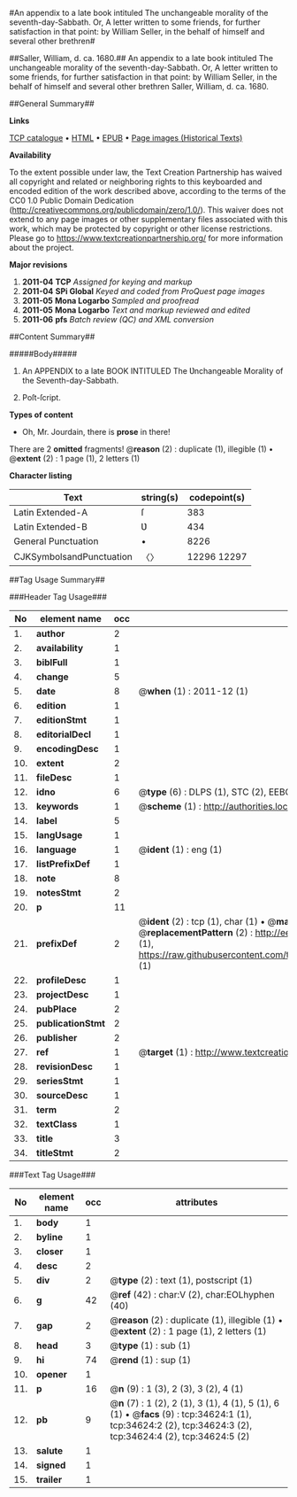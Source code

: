 #An appendix to a late book intituled The unchangeable morality of the seventh-day-Sabbath. Or, A letter written to some friends, for further satisfaction in that point: by William Seller, in the behalf of himself and several other brethren#

##Saller, William, d. ca. 1680.##
An appendix to a late book intituled The unchangeable morality of the seventh-day-Sabbath. Or, A letter written to some friends, for further satisfaction in that point: by William Seller, in the behalf of himself and several other brethren
Saller, William, d. ca. 1680.

##General Summary##

**Links**

[TCP catalogue](http://www.ota.ox.ac.uk/tcp/)  • 
[HTML](http://tei.it.ox.ac.uk/tcp/Texts-HTML/free/A60/A60367.html)  • 
[EPUB](http://tei.it.ox.ac.uk/tcp/Texts-EPUB/free/A60/A60367.epub) • 
[Page images (Historical Texts)](https://historicaltexts.jisc.ac.uk/eebo-99830174e)

**Availability**

To the extent possible under law, the Text Creation Partnership has waived all copyright and related or neighboring rights to this keyboarded and encoded edition of the work described above, according to the terms of the CC0 1.0 Public Domain Dedication (http://creativecommons.org/publicdomain/zero/1.0/). This waiver does not extend to any page images or other supplementary files associated with this work, which may be protected by copyright or other license restrictions. Please go to https://www.textcreationpartnership.org/ for more information about the project.

**Major revisions**

1. __2011-04__ __TCP__ *Assigned for keying and markup*
1. __2011-04__ __SPi Global__ *Keyed and coded from ProQuest page images*
1. __2011-05__ __Mona Logarbo__ *Sampled and proofread*
1. __2011-05__ __Mona Logarbo__ *Text and markup reviewed and edited*
1. __2011-06__ __pfs__ *Batch review (QC) and XML conversion*

##Content Summary##

#####Body#####

1. An APPENDIX to a late BOOK INTITULED The Ʋnchangeable Morality of the Seventh-day-Sabbath.

1. Poſt-ſcript.

**Types of content**

  * Oh, Mr. Jourdain, there is **prose** in there!

There are 2 **omitted** fragments! 
 @__reason__ (2) : duplicate (1), illegible (1)  •  @__extent__ (2) : 1 page (1), 2 letters (1)

**Character listing**


|Text|string(s)|codepoint(s)|
|---|---|---|
|Latin Extended-A|ſ|383|
|Latin Extended-B|Ʋ|434|
|General Punctuation|•|8226|
|CJKSymbolsandPunctuation|〈〉|12296 12297|

##Tag Usage Summary##

###Header Tag Usage###

|No|element name|occ|attributes|
|---|---|---|---|
|1.|__author__|2||
|2.|__availability__|1||
|3.|__biblFull__|1||
|4.|__change__|5||
|5.|__date__|8| @__when__ (1) : 2011-12 (1)|
|6.|__edition__|1||
|7.|__editionStmt__|1||
|8.|__editorialDecl__|1||
|9.|__encodingDesc__|1||
|10.|__extent__|2||
|11.|__fileDesc__|1||
|12.|__idno__|6| @__type__ (6) : DLPS (1), STC (2), EEBO-CITATION (1), PROQUEST (1), VID (1)|
|13.|__keywords__|1| @__scheme__ (1) : http://authorities.loc.gov/ (1)|
|14.|__label__|5||
|15.|__langUsage__|1||
|16.|__language__|1| @__ident__ (1) : eng (1)|
|17.|__listPrefixDef__|1||
|18.|__note__|8||
|19.|__notesStmt__|2||
|20.|__p__|11||
|21.|__prefixDef__|2| @__ident__ (2) : tcp (1), char (1)  •  @__matchPattern__ (2) : ([0-9\-]+):([0-9IVX]+) (1), (.+) (1)  •  @__replacementPattern__ (2) : http://eebo.chadwyck.com/downloadtiff?vid=$1&page=$2 (1), https://raw.githubusercontent.com/textcreationpartnership/Texts/master/tcpchars.xml#$1 (1)|
|22.|__profileDesc__|1||
|23.|__projectDesc__|1||
|24.|__pubPlace__|2||
|25.|__publicationStmt__|2||
|26.|__publisher__|2||
|27.|__ref__|1| @__target__ (1) : http://www.textcreationpartnership.org/docs/. (1)|
|28.|__revisionDesc__|1||
|29.|__seriesStmt__|1||
|30.|__sourceDesc__|1||
|31.|__term__|2||
|32.|__textClass__|1||
|33.|__title__|3||
|34.|__titleStmt__|2||


###Text Tag Usage###

|No|element name|occ|attributes|
|---|---|---|---|
|1.|__body__|1||
|2.|__byline__|1||
|3.|__closer__|1||
|4.|__desc__|2||
|5.|__div__|2| @__type__ (2) : text (1), postscript (1)|
|6.|__g__|42| @__ref__ (42) : char:V (2), char:EOLhyphen (40)|
|7.|__gap__|2| @__reason__ (2) : duplicate (1), illegible (1)  •  @__extent__ (2) : 1 page (1), 2 letters (1)|
|8.|__head__|3| @__type__ (1) : sub (1)|
|9.|__hi__|74| @__rend__ (1) : sup (1)|
|10.|__opener__|1||
|11.|__p__|16| @__n__ (9) : 1 (3), 2 (3), 3 (2), 4 (1)|
|12.|__pb__|9| @__n__ (7) : 1 (2), 2 (1), 3 (1), 4 (1), 5 (1), 6 (1)  •  @__facs__ (9) : tcp:34624:1 (1), tcp:34624:2 (2), tcp:34624:3 (2), tcp:34624:4 (2), tcp:34624:5 (2)|
|13.|__salute__|1||
|14.|__signed__|1||
|15.|__trailer__|1||
